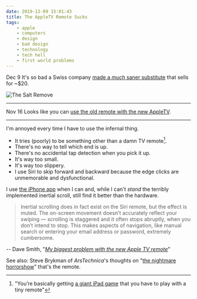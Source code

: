```yaml
---
date: 2019-12-09 15:01:43
title: The AppleTV Remote Sucks
tags:
    - apple
    - computers
    - design
    - bad design
    - technology
    - tech hell
    - first world problems
---
```


<span class="update">Dec 9</span> It's so bad a Swiss company [made a _much_ saner substitute](https://fiber.salt.ch/en/fiber/equipment/remote-control) that sells for ~$20.

![The Salt Remove](/misc/s/salt_remote.jpg)

<hr>

<span class="update">Nov 16</span> Looks like you can [use the old remote with the new AppleTV](https://robservatory.com/a-tale-of-two-remotes/).

<hr>

I'm annoyed every time I have to use the infernal thing.

* It tries (poorly) to be something other than a damn TV remote[^why_game_apple_tv].
* There's no way to tell which end is up.
* There's no accidental tap detection when you pick it up.
* It's way too small.
* It's way too slippery.
* I use Siri to skip forward and backward because the edge clicks are unmemorable and dysfunctional.

I use [the iPhone app](https://support.apple.com/en-us/HT201664) when I can and, while I can't _stand_ the terribly implemented inertial scroll, still find it better than the hardware.

> Inertial scrolling does in fact exist on the Siri remote, but the effect is muted. The on-screen movement doesn’t accurately reflect your swiping — scrolling is staggered and it often stops abruptly, when you don’t intend to stop. This makes aspects of navigation, like manual search or entering your email address or password, extremely cumbersome.

-- Dave Smith, "_[My biggest problem with the new Apple TV remote](https://www.businessinsider.com.au/apple-tv-siri-remote-glass-2015-11)_"

See also: Steve Brykman of _ArsTechnica_'s thoughts on "[the nightmare horrorshow](https://arstechnica.com/gaming/2019/01/ux-rant-the-nightmare-horrorshow-that-is-the-apple-tv-remote/)" that's the remote.

[^why_game_apple_tv]: "You’re basically getting [a giant iPad game](https://www.cultofmac.com/410871/why-would-anyone-game-on-an-apple-tv/) that you have to play with a tiny remote"
